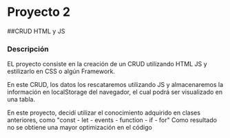 # Proyecto 2

##CRUD HTML y JS

### Descripción

EL proyecto consiste en la creación de un CRUD utilizando HTML JS y estilizarlo en CSS o algún Framework.

En este CRUD, los datos los rescataremos utilizando JS y almacenaremos la información en localStorage del navegador, el cual podrá ser visualizado en una tabla.

En este proyecto, decidí utilizar el conocimiento adquirido en clases anteriores, como "const - let - events - function - if - for" Como resultado no se obtiene una mayor optimización en el código
